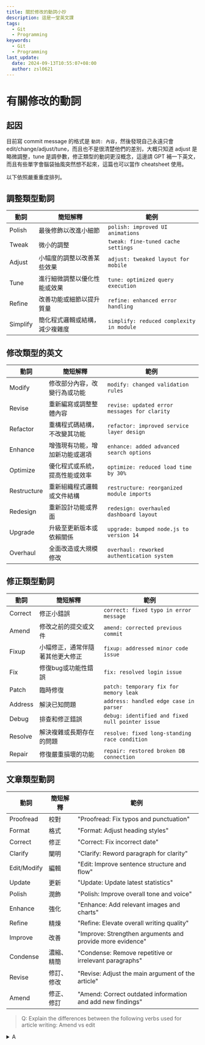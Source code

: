 ```yaml
---
title: 關於修改的動詞小抄
description: 這是一堂英文課
tags:
  - Git
  - Programming
keywords:
  - Git
  - Programming
last_update:
  date: 2024-09-13T10:55:07+08:00
  author: zsl0621
---
```


# 有關修改的動詞

## 起因
目前寫 commit message 的格式是 `動詞: 內容`，然後發現自己永遠只會 edit/change/adjust/tune，而且也不是很清楚他們的差別，大概只知道 adjust 是略微調整，tune 是調參數，修正類型的動詞更沒概念，這邊請 GPT 補一下英文，而且有些單字會腦袋抽風突然想不起來，這篇也可以當作 cheatsheet 使用。

以下依照嚴重重度排列。

## 調整類型動詞

| 動詞       | 簡短解釋                           | 範例                                        |
|------------|-----------------------------------|---------------------------------------------|
| Polish     | 最後修飾以改進小細節               | `polish: improved UI animations`            |
| Tweak      | 微小的調整                         | `tweak: fine-tuned cache settings`          |
| Adjust     | 小幅度的調整以改善某些效果         | `adjust: tweaked layout for mobile`         |
| Tune       | 進行細微調整以優化性能或效果       | `tune: optimized query execution`           |
| Refine     | 改善功能或細節以提升質量           | `refine: enhanced error handling`           |
| Simplify   | 簡化程式邏輯或結構，減少複雜度     | `simplify: reduced complexity in module`    |

## 修改類型的英文

| 動詞        | 簡短解釋                           | 範例                                        |
|-------------|-----------------------------------|---------------------------------------------|
| Modify      | 修改部分內容，改變行為或功能       | `modify: changed validation rules`          |
| Revise      | 重新編寫或調整整體內容             | `revise: updated error messages for clarity`|
| Refactor    | 重構程式碼結構，不改變其功能       | `refactor: improved service layer design`   |
| Enhance     | 增強現有功能，增加新功能或選項     | `enhance: added advanced search options`    |
| Optimize    | 優化程式或系統，提高性能或效率     | `optimize: reduced load time by 30%`        |
| Restructure | 重新組織程式邏輯或文件結構         | `restructure: reorganized module imports`   |
| Redesign    | 重新設計功能或界面                 | `redesign: overhauled dashboard layout`     |
| Upgrade     | 升級至更新版本或依賴關係           | `upgrade: bumped node.js to version 14`     |
| Overhaul    | 全面改造或大規模修改               | `overhaul: reworked authentication system`  |


## 修正類型動詞

| 動詞      | 簡短解釋                           | 範例                                        |
|-----------|-----------------------------------|---------------------------------------------|
| Correct   | 修正小錯誤                         | `correct: fixed typo in error message`      |
| Amend     | 修改之前的提交或文件               | `amend: corrected previous commit`          |
| Fixup     | 小幅修正，通常伴隨著其他更大修正   | `fixup: addressed minor code issue`         |
| Fix       | 修復bug或功能性錯誤                | `fix: resolved login issue`                 |
| Patch     | 臨時修復                           | `patch: temporary fix for memory leak`      |
| Address   | 解決已知問題                       | `address: handled edge case in parser`      |
| Debug     | 排查和修正錯誤                     | `debug: identified and fixed null pointer issue` |
| Resolve   | 解決複雜或長期存在的問題           | `resolve: fixed long-standing race condition`|
| Repair    | 修復嚴重損壞的功能                 | `repair: restored broken DB connection`     |

## 文章類型動詞

| 動詞      | 簡短解釋     | 範例                                                       |
|-----------|--------------|----------------------------------------------------------|
| Proofread | 校對         | "Proofread: Fix typos and punctuation"                     |
| Format    | 格式         | "Format: Adjust heading styles"                            |
| Correct   | 修正         | "Correct: Fix incorrect date"                              |
| Clarify   | 闡明         | "Clarify: Reword paragraph for clarity"                    |
| Edit/Modify | 編輯         | "Edit: Improve sentence structure and flow"                |
| Update    | 更新         | "Update: Update latest statistics"                         |
| Polish    | 潤飾         | "Polish: Improve overall tone and voice"                   |
| Enhance   | 強化         | "Enhance: Add relevant images and charts"                  |
| Refine    | 精煉         | "Refine: Elevate overall writing quality"                  |
| Improve   | 改善         | "Improve: Strengthen arguments and provide more evidence"  |
| Condense  | 濃縮、精簡   | "Condense: Remove repetitive or irrelevant paragraphs"     |
| Revise    | 修訂、修改   | "Revise: Adjust the main argument of the article"          |
| Amend     | 修正、修訂   | "Amend: Correct outdated information and add new findings" |

> Q: Explain the differences between the following verbs used for article writing: Amend vs edit

<details>
  <summary>A</summary>

Certainly, let's clarify the distinctions between "amend" and "edit" within the context of article writing:

**Amend**

* **Connotation:** Suggests a formal and substantial alteration, often to correct errors, inaccuracies, or outdated information.
* **Scope:** Typically implies changes to specific sections or clauses of an article, rather than a comprehensive revision.
* **Usage:** Frequently employed in legal, academic, or official documents where precision and adherence to standards are crucial.

**Edit**

* **Connotation:** Encompasses a broader range of modifications, from minor corrections to comprehensive revisions of style, tone, and content.
* **Scope:** Can involve refining language, improving clarity, restructuring sentences, enhancing flow, or even rewriting substantial portions.
* **Usage:** Applies to various stages of article writing, from initial drafts to final polishing, and is common in all forms of written communication.

**In Summary**

* **Amending** is a focused action, rectifying specific flaws within an existing article.
* **Editing** is a more holistic process, encompassing various improvements to enhance the overall quality and effectiveness of an article.

Let me know if you have any further questions about specific aspects of article writing or language usage! 

</details>